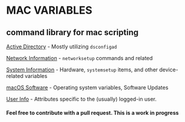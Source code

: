 # MAC VARIABLES

## command library for mac scripting



[Active Directory](https://github.com/geoffrepoli/mac-variables/blob/master/vars-active_directory.md) - Mostly utilizing `dsconfigad`

[Network Information](vars-apple-network.md) - `networksetup` commands and related

[System Information](vars-apple-system.md) - Hardware, `systemsetup` items, and other device-related variables

[macOS Software](vars-apple-software.md) - Operating system variables, Software Updates

[User Info](vars-apple-user.md) - Attributes specific to the (usually) logged-in user.


#### Feel free to contribute with a pull request. This is a work in progress
